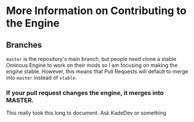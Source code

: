 # More Information on Contributing to the Engine

## Branches
`master` is the repository's main branch, but people need clone a stable Ominous Engine to work on their mods so I am focusing on making the engine stable. However, this means that Pull Requests will default to merge into
`master` instead of `stable`.

### If your pull request changes the engine, it merges into MASTER.


This really took this long to document. Ask KadeDev or something
